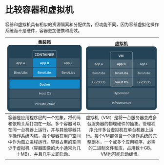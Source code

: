 # 比较容器和虚拟机

容器和虚拟机具有相似的资源隔离和分配优势，但功能不同，因为容器虚拟化操作系统而不是硬件，容器更加便携和高效。

| 集装箱![](/assets/Containers.png) | 虚拟机![](/assets/VirtualMachines.png) |
| :---: | :---: |
| 容器是应用程序层的一个抽象，将代码和依赖关系打包在一起。多个容器可以在同一台机器上运行，并与其他容器共享操作系统内核，每个容器在用户空间中作为孤立进程运行。容器占用的空间少于虚拟机（容器图像的大小通常为几十MB），并且几乎立即启动。 | 虚拟机（VM）是将一台服务器变成多台服务器的物理硬件的抽象。管理程序允许多台虚拟机在单台机器上运行。每个VM都包含一个操作系统的完整副本，一个或多个应用程序，必需的二进制文件和库，占用数十GB。VM也可能启动缓慢。 |
|  |  |



